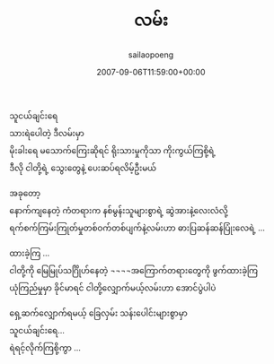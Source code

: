 ﻿---
_last_editor_used_jetpack: block-editor
_publicize_job_id: "59417509051"
_wp_old_date: "2021-06-10"
author: sailaopoeng
categories:
  - poems
date: "2007-09-06T11:59:00+00:00"
parent_post_id: null
post_id: "332"
timeline_notification: "1623299461"
title: လမ်း
url: /2007/09/06/လမ်း/

---
သူငယ်ချင်းရေ  
သားရဲပေါတဲ့ ဒီလမ်းမှာ  
မိုးခါးရေ မသောက်ကြေးဆိုရင် ရိုးသားမှုကိုသာ ကိုးကွယ်ကြစို့ရဲ့  
ဒီလို ငါတို့ရဲ့ သွေးတွေနဲ့ ပေးဆပ်ရလိမ့်ဦးမယ်

အခုတော့  
နောက်ကျနေတဲ့ ကံတရားက နစ်မွန်းသူများစွာရဲ့ ဆွဲအားနဲ့လေးလံလို့  
ရက်စက်ကြမ်းကြုတ်မှုတစ်ဝက်တစ်ပျက်နဲ့လမ်းဟာ ဓားပြဆန်ဆန်ပြုံးလေရဲ့ …

ထားခဲ့ကြ …  
ငါတို့ကို မြေမြုပ်သင်္ဂြိုဟ်နေတဲ့ ¬¬¬¬အကြောက်တရားတွေကို ဖွက်ထားခဲ့ကြ  
ယုံကြည်မှုမှာ ခိုင်မာရင် ငါတို့လျှောက်မယ့်လမ်းဟာ အောင်ပွဲပါပဲ

ရှေ့ဆက်လျှောက်ရမယ့် ခြေလှမ်း သန်းပေါင်းများစွာမှာ  
သူငယ်ချင်းရေ…  
ရဲရင့်လိုက်ကြစို့ကွာ …
